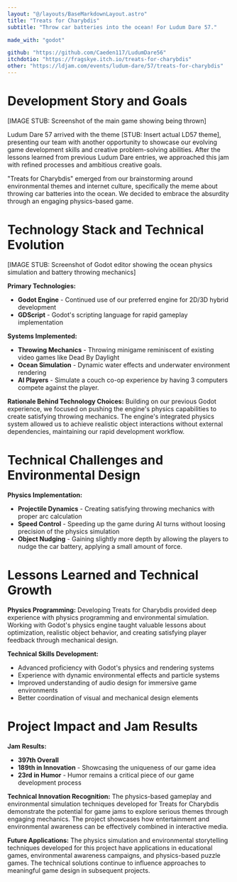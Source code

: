 ```yaml
---
layout: "@/layouts/BaseMarkdownLayout.astro"
title: "Treats for Charybdis"
subtitle: "Throw car batteries into the ocean! For Ludum Dare 57."

made_with: "godot"

github: "https://github.com/Caeden117/LudumDare56"
itchdotio: "https://fragskye.itch.io/treats-for-charybdis"
other: "https://ldjam.com/events/ludum-dare/57/treats-for-charybdis"
---
```


# Development Story and Goals

[IMAGE STUB: Screenshot of the main game showing being thrown]

Ludum Dare 57 arrived with the theme [STUB: Insert actual LD57 theme], presenting our team with another opportunity to showcase our evolving game development skills and creative problem-solving abilities. After the lessons learned from previous Ludum Dare entries, we approached this jam with refined processes and ambitious creative goals.

"Treats for Charybdis" emerged from our brainstorming around environmental themes and internet culture, specifically the meme about throwing car batteries into the ocean. We decided to embrace the absurdity through an engaging physics-based game.

# Technology Stack and Technical Evolution

[IMAGE STUB: Screenshot of Godot editor showing the ocean physics simulation and battery throwing mechanics]

**Primary Technologies:**
- **Godot Engine** - Continued use of our preferred engine for 2D/3D hybrid development
- **GDScript** - Godot's scripting language for rapid gameplay implementation

**Systems Implemented:**
- **Throwing Mechanics** - Throwing minigame reminiscent of existing video games like Dead By Daylight
- **Ocean Simulation** - Dynamic water effects and underwater environment rendering
- **AI Players** - Simulate a couch co-op experience by having 3 computers compete against the player.

**Rationale Behind Technology Choices:**
Building on our previous Godot experience, we focused on pushing the engine's physics capabilities to create satisfying throwing mechanics. The engine's integrated physics system allowed us to achieve realistic object interactions without external dependencies, maintaining our rapid development workflow.

# Technical Challenges and Environmental Design

**Physics Implementation:**
- **Projectile Dynamics** - Creating satisfying throwing mechanics with proper arc calculation
- **Speed Control** - Speeding up the game during AI turns without loosing precision of the physics simulation
- **Object Nudging** - Gaining slightly more depth by allowing the players to nudge the car battery, applying a small amount of force.

# Lessons Learned and Technical Growth

**Physics Programming:**
Developing Treats for Charybdis provided deep experience with physics programming and environmental simulation. Working with Godot's physics engine taught valuable lessons about optimization, realistic object behavior, and creating satisfying player feedback through mechanical design.

**Technical Skills Development:**
- Advanced proficiency with Godot's physics and rendering systems
- Experience with dynamic environmental effects and particle systems
- Improved understanding of audio design for immersive game environments
- Better coordination of visual and mechanical design elements

# Project Impact and Jam Results

**Jam Results:**
- **397th Overall**
- **189th in Innovation** - Showcasing the uniqueness of our game idea
- **23rd in Humor** - Humor remains a critical piece of our game development process

**Technical Innovation Recognition:**
The physics-based gameplay and environmental simulation techniques developed for Treats for Charybdis demonstrate the potential for game jams to explore serious themes through engaging mechanics. The project showcases how entertainment and environmental awareness can be effectively combined in interactive media.

**Future Applications:**
The physics simulation and environmental storytelling techniques developed for this project have applications in educational games, environmental awareness campaigns, and physics-based puzzle games. The technical solutions continue to influence approaches to meaningful game design in subsequent projects.